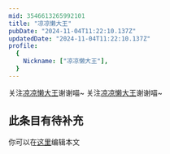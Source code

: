 ```yaml
---
mid: 3546613265992101
title: "凉凉懒大王"
pubDate: "2024-11-04T11:22:10.137Z"
updatedDate: "2024-11-04T11:22:10.137Z"
profile:
  {
    Nickname: ["凉凉懒大王"],
  }
---
```


关注[凉凉懒大王](https://space.bilibili.com/3546613265992101)谢谢喵~ 关注[凉凉懒大王](https://space.bilibili.com/3546613265992101)谢谢喵~

## 此条目有待补充
你可以在[这里](https://github.com/Yuhanawa/VTuber.ICU-Content/edit/master/v/凉凉懒大王/index.md)编辑本文
